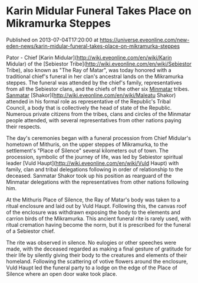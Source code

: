 # Karin Midular Funeral Takes Place on Mikramurka Steppes
Published on 2013-07-04T17:20:00 at https://universe.eveonline.com/new-eden-news/karin-midular-funeral-takes-place-on-mikramurka-steppes

Pator - Chief [Karin Midular](http://wiki.eveonline.com/en/wiki/Karin Midular) of the [Sebiestor Tribe](http://wiki.eveonline.com/en/wiki/Sebiestor Tribe), also known as "The Ray of Matar", was today honored with a traditional chief's funeral in her clan's ancestral lands on the Mikramurka steppes. The funeral was attended by the chief's family, representatives from all the Sebiestor clans, and the chiefs of the other six [Minmatar](http://wiki.eveonline.com/en/wiki/Minmatar) tribes. [Sanmatar](http://wiki.eveonline.com/en/wiki/Sanmatar) [Shakor](http://wiki.eveonline.com/en/wiki/Maleatu Shakor) attended in his formal role as representative of the Republic's Tribal Council, a body that is collectively the head of state of the Republic. Numerous private citizens from the tribes, clans and circles of the Minmatar people attended, with several representatives from other nations paying their respects.

The day's ceremonies began with a funeral procession from Chief Midular's hometown of Mithuris, on the upper steppes of Mikramurka, to the settlement's "Place of Silence" several kilometers out of town. The procession, symbolic of the journey of life, was led by Sebiestor spiritual leader [Vuld Haupt](http://wiki.eveonline.com/en/wiki/Vuld Haupt) with family, clan and tribal delegations following in order of relationship to the deceased. Sanmatar Shakor took up his position as rearguard of the Minmatar delegations with the representatives from other nations following him.

At the Mithuris Place of Silence, the Ray of Matar's body was taken to a ritual enclosure and laid out by Vuld Haupt. Following this, the canvas roof of the enclosure was withdrawn exposing the body to the elements and carrion birds of the Mikramurka. This ancient funeral rite is rarely used, with ritual cremation having become the norm, but it is prescribed for the funeral of a Sebiestor chief.

The rite was observed in silence. No eulogies or other speeches were made, with the deceased regarded as making a final gesture of gratitude for their life by silently giving their body to the creatures and elements of their homeland. Following the scattering of votive flowers around the enclosure, Vuld Haupt led the funeral party to a lodge on the edge of the Place of Silence where an open door wake took place.
